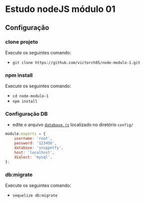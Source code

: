 # Estudo nodeJS módulo 01

## Configuração

### clone projeto
Execute os seguintes comando:
- `git clone https://github.com/victorch85/node-modulo-1.git`

### npm install
Execute os seguintes comando:
- `cd node-modulo-1`
- `npm install`

### Configuração DB
- edite o arquivo [`database.js`](https://github.com/victorch85/node-modulo-1/tree/master/config) localizado no diretório `config/`

```js
module.exports = {
    username: 'root',
    password: '123456',
    database: 'snippetfy',
    host: 'localhost',
    dialect: 'mysql',
};
```

### db:migrate
Execute os seguintes comando:
- `sequelize db:migrate`
